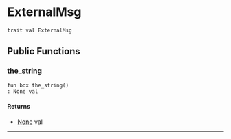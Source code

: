 # ExternalMsg

```pony
trait val ExternalMsg
```

## Public Functions

### the_string

```pony
fun box the_string()
: None val
```

#### Returns

* [None](builtin-None) val

---


